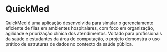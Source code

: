 # QuickMed
QuickMed é uma aplicação desenvolvida para simular o gerenciamento eficiente de filas em ambientes hospitalares, com foco em organização, agilidade e priorização clínica dos atendimentos. Voltado para profissionais da saúde e estudantes da área de computação, o projeto demonstra o uso prático de estruturas de dados no contexto da saúde pública.
